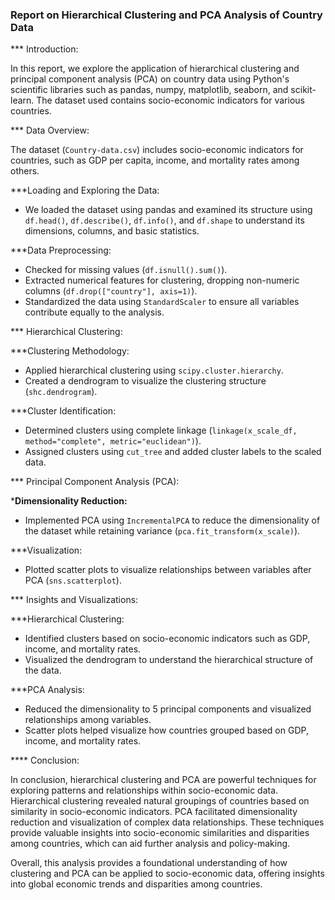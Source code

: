 ### Report on Hierarchical Clustering and PCA Analysis of Country Data

*** Introduction:

In this report, we explore the application of hierarchical clustering and principal component analysis (PCA) on country data using Python's scientific libraries such as 
pandas, numpy, matplotlib, seaborn, and scikit-learn. The dataset used contains socio-economic indicators for various countries.

*** Data Overview:

The dataset (`Country-data.csv`) includes socio-economic indicators for countries, such as GDP per capita, income, and mortality rates among others.

  ***Loading and Exploring the Data:
  - We loaded the dataset using pandas and examined its structure using `df.head()`, `df.describe()`, `df.info()`, and `df.shape` to understand its dimensions, columns,
    and basic statistics.

  ***Data Preprocessing:
  - Checked for missing values (`df.isnull().sum()`).
  - Extracted numerical features for clustering, dropping non-numeric columns (`df.drop(["country"], axis=1)`).
  - Standardized the data using `StandardScaler` to ensure all variables contribute equally to the analysis.

*** Hierarchical Clustering:

  ***Clustering Methodology:
  - Applied hierarchical clustering using `scipy.cluster.hierarchy`.
  - Created a dendrogram to visualize the clustering structure (`shc.dendrogram`).

  ***Cluster Identification:
  - Determined clusters using complete linkage (`linkage(x_scale_df, method="complete", metric="euclidean")`).
  - Assigned clusters using `cut_tree` and added cluster labels to the scaled data.

*** Principal Component Analysis (PCA):

  ***Dimensionality Reduction:**
  - Implemented PCA using `IncrementalPCA` to reduce the dimensionality of the dataset while retaining variance (`pca.fit_transform(x_scale)`).

  ***Visualization:
  - Plotted scatter plots to visualize relationships between variables after PCA (`sns.scatterplot`).

*** Insights and Visualizations:

  ***Hierarchical Clustering:
  - Identified clusters based on socio-economic indicators such as GDP, income, and mortality rates.
  - Visualized the dendrogram to understand the hierarchical structure of the data.

  ***PCA Analysis:
  - Reduced the dimensionality to 5 principal components and visualized relationships among variables.
  - Scatter plots helped visualize how countries grouped based on GDP, income, and mortality rates.

 **** Conclusion:
 
In conclusion, hierarchical clustering and PCA are powerful techniques for exploring patterns and relationships within socio-economic data. Hierarchical clustering revealed
natural groupings of countries based on similarity in socio-economic indicators. PCA facilitated dimensionality reduction and visualization of complex data relationships.
These techniques provide valuable insights into socio-economic similarities and disparities among countries, which can aid further analysis and policy-making.

Overall, this analysis provides a foundational understanding of how clustering and PCA can be applied to socio-economic data, offering insights into global economic trends 
and disparities among countries.
